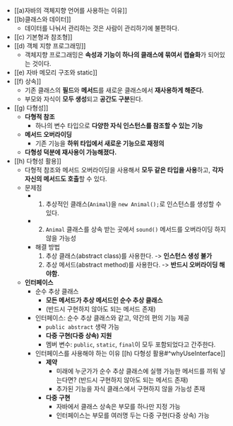 - [[a)자바의 객체지향 언어를 사용하는 이유]]
- [[b)클래스와 데이터]]
	- 데이터를 나눠서 관리하는 것은 사람이 관리하기에 불편하다.
- [[c) 기본형과 참조형]]
- [[d) 객체 지향 프로그래밍]]
	- 객체지향 프로그래밍은 **속성과 기능이 하나의 클래스에 묶여서 캡슐화**가 되어있는 것이다.
- [[e) 자바 메모리 구조와 static]]
- [[f) 상속]]
	- 기존 클래스의 **필드**와 **메서드**를 새로운 클래스에서 **재사용하게 해준다.**
	- 부모와 자식이 **모두 생성**되고 **공간도 구분**된다.
- [[g) 다형성]]
	- **다형적 참조**
		- 하나의 변수 타입으로 **다양한 자식 인스턴스를 참조할 수 있는 기능**
	- **메서드 오버라이딩**
		- 기존 기능을 **하위 타입에서 새로운 기능으로 재정의**
	- **다형성 덕분에 재사용이 가능해졌다.**
- [[h) 다형성 활용]]
	- 다형적 참조와 메서드 오버라이딩을 사용해서 **모두 같은 타입을 사용**하고, **각자 자신의 메서드도 호출**할 수 있다.
	- 문제점
		- 1. 추상적인 클래스(`Animal`)을 `new Animal();`로 인스턴스를 생성할 수 있다.
		- 2. `Animal` 클래스를 상속 받는 곳에서 `sound()` 메서드를 오버라이딩 하지 않을
		  가능성
	  - 해결 방법
		  1. 추상 클래스(abstract class)를 사용한다. -> **인스턴스 생성 불가**
		  2. 추상 메서드(abstract method)를 사용한다. -> **반드시 오버라이딩 해야함.**
	- **인터페이스**
		- 순수 추상 클래스
			- **모든 메서드가 추상 메서드인 순수 추상 클래스**
			- (반드시 구현하지 않아도 되는 메서드 존재)
		- 인터페이스: 순수 추상 클래스와 같고, 약간의 편의 기능 제공
			- `public abstract` 생략 가능
			- **다중 구현(다중 상속) 지원**
			- 멤버 변수: `public`, `static`, `final`이 모두 포함되었다고 간주한다.
		- 인터페이스를 사용해야 하는 이유 [[h) 다형성 활용#^whyUseInterface]]
			- **제약**
				- 미래에 누군가가 순수 추상 클래스에 실행 가능한 메서드를 끼워 넣는다면? (반드시 구현하지 않아도 되는 메서드 존재)
				- 추가된 기능을 자식 클래스에서 구현하지 않을 가능성 존재
			- **다중 구현**
				- 자바에서 클래스 상속은 부모를 하나만 지정 가능
				- 인터페이스는 부모를 여러명 두는 다중 구현(다중 상속) 가능


